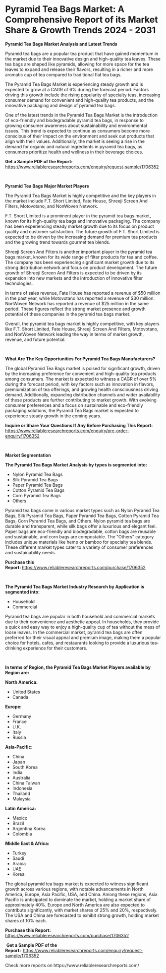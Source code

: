 <p><h1>Pyramid Tea Bags Market: A Comprehensive Report of its Market Share & Growth Trends 2024 - 2031</h1></p><p><strong>Pyramid Tea Bags Market Analysis and Latest Trends</strong></p>
<p><p>Pyramid tea bags are a popular tea product that have gained momentum in the market due to their innovative design and high-quality tea leaves. These tea bags are shaped like pyramids, allowing for more space for the tea leaves to expand and release their flavors, resulting in a richer and more aromatic cup of tea compared to traditional flat tea bags.</p><p>The Pyramid Tea Bags Market is experiencing steady growth and is expected to grow at a CAGR of 6% during the forecast period. Factors driving this growth include the rising popularity of specialty teas, increasing consumer demand for convenient and high-quality tea products, and the innovative packaging and design of pyramid tea bags.</p><p>One of the latest trends in the Pyramid Tea Bags Market is the introduction of eco-friendly and biodegradable pyramid tea bags, in response to growing consumer awareness about sustainability and environmental issues. This trend is expected to continue as consumers become more conscious of their impact on the environment and seek out products that align with their values. Additionally, the market is seeing a rise in the demand for organic and natural ingredients in pyramid tea bags, as consumers prioritize health and wellness in their beverage choices.</p></p>
<p><strong>Get a Sample PDF of the Report:&nbsp;</strong> <a href="https://www.reliableresearchreports.com/enquiry/request-sample/1706352">https://www.reliableresearchreports.com/enquiry/request-sample/1706352</a></p>
<p>&nbsp;</p>
<p><strong>Pyramid Tea Bags Major Market Players</strong></p>
<p><p>The Pyramid Tea Bags Market is highly competitive and the key players in the market include F.T. Short Limited, Fate House, Shreeji Screen And Filters, Motovotano, and NonWoven Network. </p><p>F.T. Short Limited is a prominent player in the pyramid tea bags market, known for its high-quality tea bags and innovative packaging. The company has been experiencing steady market growth due to its focus on product quality and customer satisfaction. The future growth of F.T. Short Limited is expected to be driven by the increasing demand for premium tea products and the growing trend towards gourmet tea blends.</p><p>Shreeji Screen And Filters is another important player in the pyramid tea bags market, known for its wide range of filter products for tea and coffee. The company has been experiencing significant market growth due to its strong distribution network and focus on product development. The future growth of Shreeji Screen And Filters is expected to be driven by its expansion into new markets and the introduction of innovative filter technologies.</p><p>In terms of sales revenue, Fate House has reported a revenue of $50 million in the past year, while Motovotano has reported a revenue of $30 million. NonWoven Network has reported a revenue of $25 million in the same period. These figures reflect the strong market presence and growth potential of these companies in the pyramid tea bags market.</p><p>Overall, the pyramid tea bags market is highly competitive, with key players like F.T. Short Limited, Fate House, Shreeji Screen And Filters, Motovotano, and NonWoven Network leading the way in terms of market growth, revenue, and future potential.</p></p>
<p>&nbsp;</p>
<p><strong>What Are The Key Opportunities For Pyramid Tea Bags Manufacturers?</strong></p>
<p><p>The global Pyramid Tea Bags market is poised for significant growth, driven by the increasing preference for convenient and high-quality tea products among consumers. The market is expected to witness a CAGR of over 5% during the forecast period, with key factors such as innovation in flavors, premiumization of tea offerings, and growing health consciousness driving demand. Additionally, expanding distribution channels and wider availability of these products are further contributing to market growth. With evolving consumer preferences and a focus on sustainable and eco-friendly packaging solutions, the Pyramid Tea Bags market is expected to experience steady growth in the coming years.</p></p>
<p><strong>Inquire or Share Your Questions If Any Before Purchasing This Report:</strong> <a href="https://www.reliableresearchreports.com/enquiry/pre-order-enquiry/1706352">https://www.reliableresearchreports.com/enquiry/pre-order-enquiry/1706352</a></p>
<p>&nbsp;</p>
<p><strong>Market Segmentation</strong></p>
<p><strong>The Pyramid Tea Bags Market Analysis by types is segmented into:</strong></p>
<p><ul><li>Nylon Pyramid Tea Bags</li><li>Silk Pyramid Tea Bags</li><li>Paper Pyramid Tea Bags</li><li>Cotton Pyramid Tea Bags</li><li>Corn Pyramid Tea Bags</li><li>Others</li></ul></p>
<p><p>Pyramid tea bags come in various market types such as Nylon Pyramid Tea Bags, Silk Pyramid Tea Bags, Paper Pyramid Tea Bags, Cotton Pyramid Tea Bags, Corn Pyramid Tea Bags, and Others. Nylon pyramid tea bags are durable and transparent, while silk bags offer a luxurious and elegant feel. Paper bags are eco-friendly and biodegradable, cotton bags are reusable and sustainable, and corn bags are compostable. The "Others" category includes unique materials like hemp or bamboo for specialty tea blends. These different market types cater to a variety of consumer preferences and sustainability needs.</p></p>
<p><strong>Purchase this Report:&nbsp;</strong><a href="https://www.reliableresearchreports.com/purchase/1706352">https://www.reliableresearchreports.com/purchase/1706352</a></p>
<p>&nbsp;</p>
<p><strong>The Pyramid Tea Bags Market Industry Research by Application is segmented into:</strong></p>
<p><ul><li>Household</li><li>Commercial</li></ul></p>
<p><p>Pyramid tea bags are popular in both household and commercial markets due to their convenience and aesthetic appeal. In households, they provide a quick and easy way to enjoy a high-quality cup of tea without the mess of loose leaves. In the commercial market, pyramid tea bags are often preferred for their visual appeal and premium image, making them a popular choice for hotels, cafes, and restaurants looking to provide a luxurious tea-drinking experience for their customers.</p></p>
<p>&nbsp;</p>
<p><strong>In terms of Region, the Pyramid Tea Bags Market Players available by Region are:</strong></p>
<p>
    <p> <strong> North America: </strong>
        <ul>
            <li>United States</li>
            <li>Canada</li>
        </ul>
        </p> 
    <p> <strong> Europe: </strong>
        <ul>
            <li>Germany</li>
            <li>France</li>
            <li>U.K.</li>
            <li>Italy</li>
            <li>Russia</li>
        </ul>
        </p> 
    <p> <strong> Asia-Pacific: </strong>
        <ul>
            <li>China</li>
            <li>Japan</li>
            <li>South Korea</li>
            <li>India</li>
            <li>Australia</li>
            <li>China Taiwan</li>
            <li>Indonesia</li>
            <li>Thailand</li>
            <li>Malaysia</li>
        </ul>
        </p> 
    <p> <strong> Latin America: </strong>
        <ul>
            <li>Mexico</li>
            <li>Brazil</li>
            <li>Argentina Korea</li>
            <li>Colombia</li>
        </ul>
        </p> 
    <p> <strong> Middle East & Africa: </strong>
        <ul>
            <li>Turkey</li>
            <li>Saudi</li>
            <li>Arabia</li>
            <li>UAE</li>
            <li>Korea</li>
        </ul>
    </p>
    </p>
<p><p>The global pyramid tea bags market is expected to witness significant growth across various regions, with notable advancements in North America, Europe, Asia Pacific, USA, and China. Among these regions, Asia Pacific is anticipated to dominate the market, holding a market share of approximately 40%. Europe and North America are also expected to contribute significantly, with market shares of 25% and 20%, respectively. The USA and China are forecasted to exhibit strong growth, holding market shares of 10% each.</p></p>
<p><strong>Purchase this Report: </strong><a href="https://www.reliableresearchreports.com/purchase/1706352">https://www.reliableresearchreports.com/purchase/1706352</a></p>
<p>&nbsp;<strong>Get a Sample PDF of the Report:&nbsp;&nbsp;</strong><a href="https://www.reliableresearchreports.com/enquiry/request-sample/1706352">https://www.reliableresearchreports.com/enquiry/request-sample/1706352</a></p>
<p><strong></strong></p>
<p>Check more reports on https://www.reliableresearchreports.com/</p>